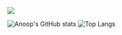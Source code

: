 ![](https://komarev.com/ghpvc/?username=anoop2811)

![Anoop's GitHub stats](https://github-readme-stats.vercel.app/api?username=anoop2811)
![Top Langs](https://github-readme-stats.vercel.app/api/top-langs/?username=anoop2811&langs_count=8&layout=pie)
